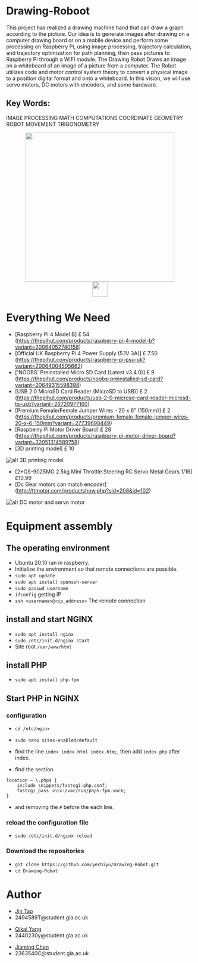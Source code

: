 # Drawing-Roboot

This project has realized a drawing machine hand that can draw a graph according to the picture. Our idea is to generate images after drawing on a computer drawing board or on a mobile device and perform some processing on Raspberry Pi, using image processing, trajectory calculation, and trajectory optimization for path planning, then pass pictures to Raspberry Pi through a WIFI module. The Drawing Robot Draws an image on a whiteboard of an image of a picture from a computer. The Robot utilizes code and motor control system theory to convert a physical image to a position digital format and onto a whiteboard. In this vision, we will use servo motors, DC motors with encoders, and some hardware.

## Key Words:
IMAGE PROCESSING 
MATH COMPUTATIONS
COORDINATE GEOMETRY
ROBOT MOVEMENT
TRIGONOMETRY

<div align="center">
  <img src="https://github.com/yechiyu/Drawing-Robot/blob/main/picture/pic5.jpg" width="400"> <br/>
  <a href="https://youtu.be/syOKDyHR77g"><img height=40 src="https://github.com/yechiyu/Drawing-Robot/blob/main/picture/youtube.svg"></img></a>
</div>

# Everything We Need
* [Raspberry Pi 4 Model B] 	£ 54 (https://thepihut.com/products/raspberry-pi-4-model-b?variant=20064052740158)
* [Official UK Raspberry Pi 4 Power Supply (5.1V 3A)]   £ 7.50  (https://thepihut.com/products/raspberry-pi-psu-uk?variant=20064004505662)
* ['NOOBS' Preinstalled Micro SD Card (Latest v3.4.0)]  £ 9     (https://thepihut.com/products/noobs-preinstalled-sd-card?variant=20649315598398)
* [USB 2.0 MicroSD Card Reader (MicroSD to USB)]  £ 2  (https://thepihut.com/products/usb-2-0-microsd-card-reader-microsd-to-usb?variant=26720977160)
* [Premium Female/Female Jumper Wires - 20 x 6" (150mm)]  £ 2  (https://thepihut.com/products/premium-female-female-jumper-wires-20-x-6-150mm?variant=27739698449)
* [Raspberry Pi Motor Driver Board]  £ 28  (https://thepihut.com/products/raspberry-pi-motor-driver-board?variant=32051314589758)
* [3D printing model] £ 10 <br/>

![alt 3D printing model](https://github.com/yechiyu/Drawing-Robot/blob/main/picture/2.jpg)
* [2*GS-9025MG 2.5kg Mini Throttle Steering RC Servo Metal Gears 1/16] £10.99 
* [Dc Gear motors can match encoder] (http://ttmotor.com/productshow.php?sid=208&id=102) <br/>

![alt DC motor and servo motor](https://github.com/yechiyu/Drawing-Robot/blob/main/picture/1.jpg)

# Equipment assembly

## The operating environment
* Ubuntu 20.10 ran in raspberry.
* Initialize the environment so that remote connections are possible.
* `sudo apt update`
* `sudo apt install openssh-server`
* `sudo passwd username`
* `ifconfig` getting IP
* `ssh <username>@<ip_address>` The remote connection
  
## install and start NGINX
* `sudo apt install nginx`
* `sudo /etc/init.d/nginx start`
* Site root `/var/www/html`

## install PHP
* `sudo apt install php-fpm`

## Start PHP in NGINX
### configuration
* `cd /etc/nginx`
* `sudo nano sites-enabled/default`
* find the line `index index.html index.htm;`, then add `index.php` after index.

* find the section <br/>
```
location ~ \.php$ {
    include snippets/fastcgi-php.conf;
    fastcgi_pass unix:/var/run/php5-fpm.sock;
}
```
* and removing the `#` before the each line.
### reload the configuration file
* `sudo /etc/init.d/nginx reload`
### Download the repositories
* `git clone https://github.com/yechiyu/Drawing-Robot.git`
* `cd Drawing-Robot`

# Author
  <ul>
    <li><a href="https://github.com/Jin-Tao-208/">Jin Tao</a></li>
    <li>2494589T@student.gla.ac.uk</li>
  </ul>
  <ul>
    <li><a href="https://github.com/yechiyu/">Qikai Yang</a></li>
    <li>2440230y@student.gla.ac.uk</li>
  </ul>
  <ul>
    <li><a href="https://github.com/Monster3747">Jiaming Chen</a></li>
    <li>2363540C@student.gla.ac.uk</li>
  </ul>
